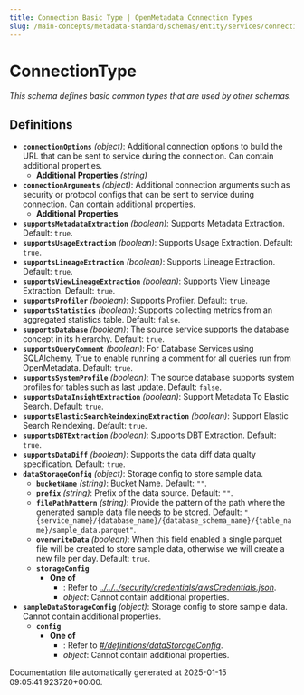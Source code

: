 ```yaml
---
title: Connection Basic Type | OpenMetadata Connection Types
slug: /main-concepts/metadata-standard/schemas/entity/services/connections/connectionbasictype
---
```


# ConnectionType

*This schema defines basic common types that are used by other schemas.*

## Definitions

- **`connectionOptions`** *(object)*: Additional connection options to build the URL that can be sent to service during the connection. Can contain additional properties.
  - **Additional Properties** *(string)*
- **`connectionArguments`** *(object)*: Additional connection arguments such as security or protocol configs that can be sent to service during connection. Can contain additional properties.
  - **Additional Properties**
- **`supportsMetadataExtraction`** *(boolean)*: Supports Metadata Extraction. Default: `true`.
- **`supportsUsageExtraction`** *(boolean)*: Supports Usage Extraction. Default: `true`.
- **`supportsLineageExtraction`** *(boolean)*: Supports Lineage Extraction. Default: `true`.
- **`supportsViewLineageExtraction`** *(boolean)*: Supports View Lineage Extraction. Default: `true`.
- **`supportsProfiler`** *(boolean)*: Supports Profiler. Default: `true`.
- **`supportsStatistics`** *(boolean)*: Supports collecting metrics from an aggregated statistics table. Default: `false`.
- **`supportsDatabase`** *(boolean)*: The source service supports the database concept in its hierarchy. Default: `true`.
- **`supportsQueryComment`** *(boolean)*: For Database Services using SQLAlchemy, True to enable running a comment for all queries run from OpenMetadata. Default: `true`.
- **`supportsSystemProfile`** *(boolean)*: The source database supports system profiles for tables such as last update. Default: `false`.
- **`supportsDataInsightExtraction`** *(boolean)*: Support Metadata To Elastic Search. Default: `true`.
- **`supportsElasticSearchReindexingExtraction`** *(boolean)*: Support Elastic Search Reindexing. Default: `true`.
- **`supportsDBTExtraction`** *(boolean)*: Supports DBT Extraction. Default: `true`.
- **`supportsDataDiff`** *(boolean)*: Supports the data diff data qualty specification. Default: `true`.
- **`dataStorageConfig`** *(object)*: Storage config to store sample data.
  - **`bucketName`** *(string)*: Bucket Name. Default: `""`.
  - **`prefix`** *(string)*: Prefix of the data source. Default: `""`.
  - **`filePathPattern`** *(string)*: Provide the pattern of the path where the generated sample data file needs to be stored. Default: `"{service_name}/{database_name}/{database_schema_name}/{table_name}/sample_data.parquet"`.
  - **`overwriteData`** *(boolean)*: When this field enabled a single parquet file will be created to store sample data, otherwise we will create a new file per day. Default: `true`.
  - **`storageConfig`**
    - **One of**
      - : Refer to *[../../../security/credentials/awsCredentials.json](#/../../security/credentials/awsCredentials.json)*.
      - *object*: Cannot contain additional properties.
- **`sampleDataStorageConfig`** *(object)*: Storage config to store sample data. Cannot contain additional properties.
  - **`config`**
    - **One of**
      - : Refer to *[#/definitions/dataStorageConfig](#definitions/dataStorageConfig)*.
      - *object*: Cannot contain additional properties.


Documentation file automatically generated at 2025-01-15 09:05:41.923720+00:00.
